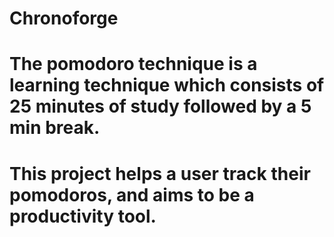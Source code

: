 # Chronoforge

# The pomodoro technique is a learning technique which consists of 25 minutes of study followed by a 5 min break.
# This project helps a user track their pomodoros, and aims to be a productivity tool.
